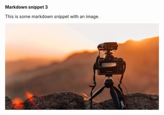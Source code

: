 **Markdown snippet 3**

This is some markdown snippet with an image.

![test image](img/test.jpg "Some caption")
